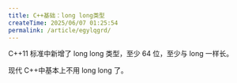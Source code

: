 ```yaml
---
title: C++基础：long long类型
createTime: 2025/06/07 01:25:54
permalink: /article/egylqgrd/
---
```

C++11 标准中新增了 long long 类型，至少 64 位，至少与 long 一样长。

现代 C++中基本上不用 long long 了。
